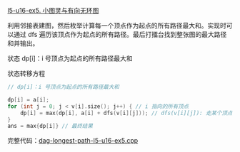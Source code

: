 
[l5-u16-ex5. 小图灵与有向无环图](https://oj.youdao.com/course/37/285/1#/1/14241)

利用邻接表建图，然后枚举计算每一个顶点作为起点的所有路径最大和。实现时可以通过 dfs 遍历该顶点作为起点的所有路径。最后打擂台找到整张图的最大路径和并输出。

状态 dp[i]：i 号顶点为起点的所有路径最大和

状态转移方程
```cpp
// dp[i]：i 号顶点为起点的所有路径最大和

dp[i] = a[i];
for (int j = 0; j < v[i].size(); j++) { // i 指向的所有顶点
    dp[i] = max(dp[i], a[i] + dfs(v[i][j])); // dfs(v[i][j]): 走某个顶点，一直走到头，的最大路径
}
ans = max{dp[i]} // 最终结果
```

完整代码：[dag-longest-path-l5-u16-ex5.cpp](code/dag-longest-path-l5-u16-ex5.cpp)

